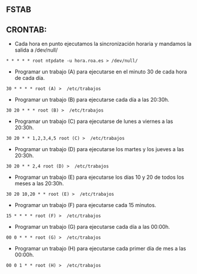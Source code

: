 ## FSTAB







## CRONTAB:

- Cada hora en punto ejecutamos la sincronización horaria y mandamos la salida a /dev/null/
~~~
* * * * * root ntpdate -u hora.roa.es > /dev/null/
~~~

- Programar un trabajo (A) para ejecutarse en el minuto 30 de cada hora de cada día.
~~~
30 * * * * root (A) >  /etc/trabajos
~~~

- Programar un trabajo (B) para ejecutarse cada día a las 20:30h.
~~~
30 20 * * * root (B) >  /etc/trabajos
~~~

- Programar un trabajo (C) para ejecutarse de lunes a viernes a las 20:30h.
~~~
30 20 * * 1,2,3,4,5 root (C) >  /etc/trabajos
~~~

- Programar un trabajo (D) para ejecutarse los martes y los jueves a las 20:30h.
~~~
30 20 * * 2,4 root (D) >  /etc/trabajos
~~~

- Programar un trabajo (E) para ejecutarse los días 10 y 20 de todos los meses a las 20:30h.
~~~
30 20 10,20 * * root (E) >  /etc/trabajos
~~~

- Programar un trabajo (F) para ejecutarse cada 15 minutos.
~~~
15 * * * * root (F) >  /etc/trabajos
~~~

- Programar un trabajo (G) para ejecutarse cada día a las 00:00h.
~~~
00 0 * * * root (G) >  /etc/trabajos
~~~

- Programar un trabajo (H) para ejecutarse cada primer día de mes a las 00:00h.
~~~
00 0 1 * * root (H) >  /etc/trabajos
~~~
